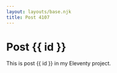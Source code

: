 ```yaml
---
layout: layouts/base.njk
title: Post 4107
---
```


# Post {{ id }}

This is post {{ id }} in my Eleventy project.
